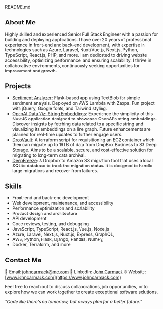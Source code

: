 README.md

## About Me

Highly skilled and experienced Senior Full Stack Engineer with a passion for building and deploying applications. I have over 20 years of professional experience in front-end and back-end development, with expertise in technologies such as Azure, Laravel, Nuxt/Vue.js, Next.js, Python, TypeScript, React.js, PHP, and more. I am dedicated to driving website accessibility, optimizing performance, and ensuring scalability. I thrive in collaborative environments, continuously seeking opportunities for improvement and growth.

## Projects

- [Sentiment Analyzer](https://github.com/johncarmack1984/sentiment-analyzer): Flask-based app using TextBlob for simple sentiment analysis. Deployed on AWS Lambda with Zappa. Fun project with jQuery, Google fonts, and Tailwind styling.
- [OpenAI Data Viz: String Embeddings](https://github.com/johncarmack1984/nuxt-w-openai-embedding-data-viz): Experience the simplicity of this NuxtJS application designed to showcase OpenAI's string embeddings. Discover insights by fetching data related to a specific string and visualizing its embeddings on a line graph. Future enhancements are planned for real-time updates to further engage users.
- [DropVault](https://github.com/johncarmack1984/migrate-to-s3-deep-storage-for-business): A terraform script for requisitioning an EC2 container which then can migrate up to 16TB of data from DropBox Business to S3 Deep Storage. Aims to be a scalable, secure, and cost-effective solution for migrating to long-term data archival.
- [DeepFreeze](https://github.com/johncarmack1984/deep-freeze): A Dropbox to Amazon S3 migration tool that uses a local SQLite database to track the migration status. It is designed to handle large migrations and recover from failures.

## Skills

- Front-end and back-end development
- Web development, maintenance, and accessibility
- Performance optimization and scalability
- Product design and architecture
- API development
- Code reviews, testing, and debugging
- JavaScript, TypeScript, React.js, Vue.js, Node.js
- Azure, Laravel, Next.js, Nuxt.js, Express, GraphQL,
- AWS, Python, Flask, Django, Pandas, NumPy,
- Docker, Terraform, and more

## Contact Me

📧 Email: johncarmack@me.com
💼 LinkedIn: [John Carmack](https://www.linkedin.com/in/johncarmack)
🌐 Website: [www.johncarmack.com](https://www.johncarmack.com)

Feel free to reach out to discuss collaborations, job opportunities, or to explore how we can work together to create exceptional software solutions.

_"Code like there's no tomorrow, but always plan for a better future."_

